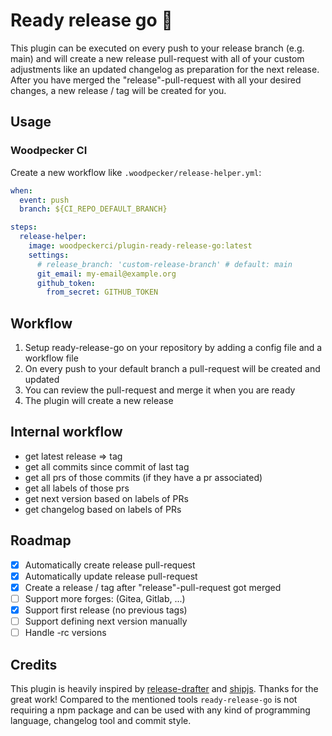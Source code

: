 # Ready release go :rocket:

This plugin can be executed on every push to your release branch (e.g. main) and will create a new release pull-request with all of your custom adjustments like an updated changelog as preparation for the next release. After you have merged the "release"-pull-request with all your desired changes, a new release / tag will be created for you.

## Usage

### Woodpecker CI

Create a new workflow like `.woodpecker/release-helper.yml`:

```yaml
when:
  event: push
  branch: ${CI_REPO_DEFAULT_BRANCH}

steps:
  release-helper:
    image: woodpeckerci/plugin-ready-release-go:latest
    settings:
      # release_branch: 'custom-release-branch' # default: main
      git_email: my-email@example.org
      github_token:
        from_secret: GITHUB_TOKEN
```

## Workflow

1. Setup ready-release-go on your repository by adding a config file and a workflow file
1. On every push to your default branch a pull-request will be created and updated
1. You can review the pull-request and merge it when you are ready
1. The plugin will create a new release

## Internal workflow

- get latest release => tag
- get all commits since commit of last tag
- get all prs of those commits (if they have a pr associated)
- get all labels of those prs
- get next version based on labels of PRs
- get changelog based on labels of PRs

## Roadmap

- [x] Automatically create release pull-request
- [x] Automatically update release pull-request
- [x] Create a release / tag after "release"-pull-request got merged
- [ ] Support more forges: (Gitea, Gitlab, ...)
- [x] Support first release (no previous tags)
- [ ] Support defining next version manually
- [ ] Handle -rc versions

## Credits

This plugin is heavily inspired by [release-drafter](https://github.com/release-drafter/release-drafter) and [shipjs](https://github.com/algolia/shipjs). Thanks for the great work! Compared to the mentioned tools `ready-release-go` is not requiring a npm package and can be used with any kind of programming language, changelog tool and commit style.
